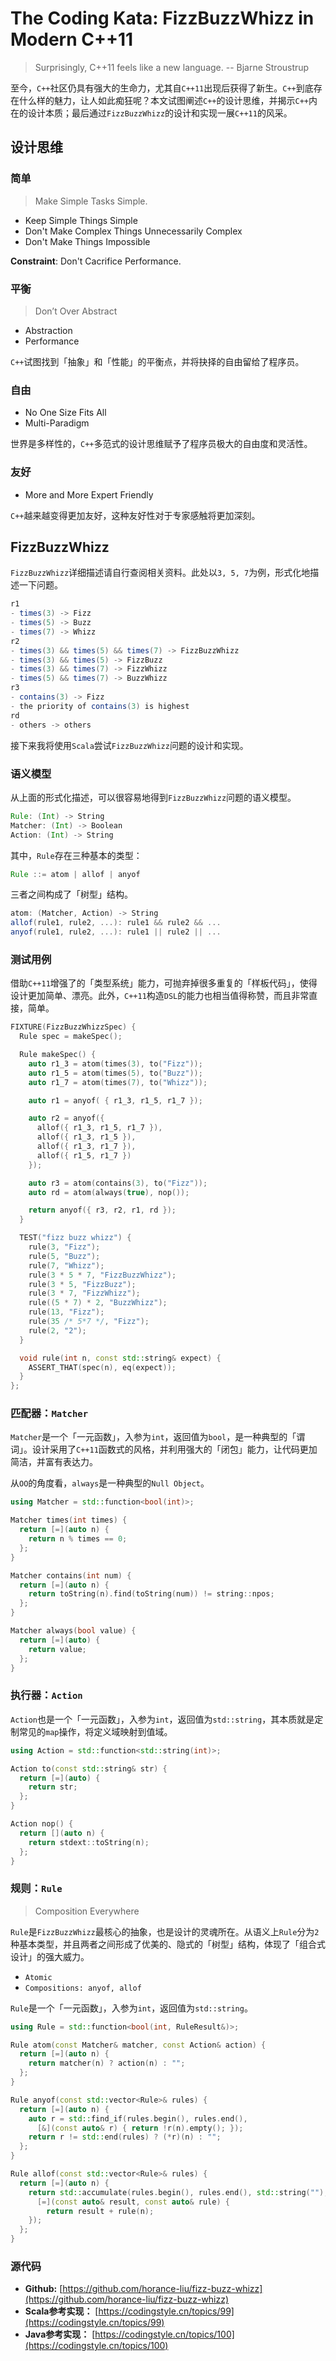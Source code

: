 # The Coding Kata: FizzBuzzWhizz in Modern C++11

> Surprisingly, C++11 feels like a new language. -- Bjarne Stroustrup

至今，`C++`社区仍具有强大的生命力，尤其自`C++11`出现后获得了新生。`C++`到底存在什么样的魅力，让人如此痴狂呢？本文试图阐述`C++`的设计思维，并揭示`C++`内在的设计本质；最后通过`FizzBuzzWhizz`的设计和实现一展`C++11`的风采。

## 设计思维

### 简单

> Make Simple Tasks Simple.

- Keep Simple Things Simple
- Don't Make Complex Things Unnecessarily Complex
- Don't Make Things Impossible

**Constraint**: Don't Cacrifice Performance.

### 平衡

> Don’t Over Abstract

- Abstraction
- Performance

`C++`试图找到「抽象」和「性能」的平衡点，并将抉择的自由留给了程序员。

### 自由

- No One Size Fits All
- Multi-Paradigm

世界是多样性的，`C++`多范式的设计思维赋予了程序员极大的自由度和灵活性。

### 友好
 
- More and More Expert Friendly

`C++`越来越变得更加友好，这种友好性对于专家感触将更加深刻。
 
## FizzBuzzWhizz

`FizzBuzzWhizz`详细描述请自行查阅相关资料。此处以`3, 5, 7`为例，形式化地描述一下问题。

```scala
r1
- times(3) -> Fizz
- times(5) -> Buzz
- times(7) -> Whizz
r2
- times(3) && times(5) && times(7) -> FizzBuzzWhizz
- times(3) && times(5) -> FizzBuzz
- times(3) && times(7) -> FizzWhizz
- times(5) && times(7) -> BuzzWhizz
r3
- contains(3) -> Fizz
- the priority of contains(3) is highest
rd
- others -> others
```

接下来我将使用`Scala`尝试`FizzBuzzWhizz`问题的设计和实现。

### 语义模型

从上面的形式化描述，可以很容易地得到`FizzBuzzWhizz`问题的语义模型。

```scala
Rule: (Int) -> String
Matcher: (Int) -> Boolean
Action: (Int) -> String
```

其中，`Rule`存在三种基本的类型：

```scala
Rule ::= atom | allof | anyof
```

三者之间构成了「树型」结构。

```scala
atom: (Matcher, Action) -> String
allof(rule1, rule2, ...): rule1 && rule2 && ... 
anyof(rule1, rule2, ...): rule1 || rule2 || ... 
```

### 测试用例

借助`C++11`增强了的「类型系统」能力，可抛弃掉很多重复的「样板代码」，使得设计更加简单、漂亮。此外，`C++11`构造`DSL`的能力也相当值得称赞，而且非常直接，简单。

```cpp
FIXTURE(FizzBuzzWhizzSpec) {
  Rule spec = makeSpec();

  Rule makeSpec() {
    auto r1_3 = atom(times(3), to("Fizz"));
    auto r1_5 = atom(times(5), to("Buzz"));
    auto r1_7 = atom(times(7), to("Whizz"));

    auto r1 = anyof( { r1_3, r1_5, r1_7 });

    auto r2 = anyof({
      allof({ r1_3, r1_5, r1_7 }),
      allof({ r1_3, r1_5 }),
      allof({ r1_3, r1_7 }),
      allof({ r1_5, r1_7 })
    });

    auto r3 = atom(contains(3), to("Fizz"));
    auto rd = atom(always(true), nop());

    return anyof({ r3, r2, r1, rd });
  }

  TEST("fizz buzz whizz") {
    rule(3, "Fizz");
    rule(5, "Buzz");
    rule(7, "Whizz");
    rule(3 * 5 * 7, "FizzBuzzWhizz");
    rule(3 * 5, "FizzBuzz");
    rule(3 * 7, "FizzWhizz");
    rule((5 * 7) * 2, "BuzzWhizz");
    rule(13, "Fizz");
    rule(35 /* 5*7 */, "Fizz");
    rule(2, "2");
  }

  void rule(int n, const std::string& expect) {
    ASSERT_THAT(spec(n), eq(expect));
  }
};
``` 

### 匹配器：`Matcher`

`Matcher`是一个「一元函数」，入参为`int`，返回值为`bool`，是一种典型的「谓词」。设计采用了`C++11`函数式的风格，并利用强大的「闭包」能力，让代码更加简洁，并富有表达力。

从`OO`的角度看，`always`是一种典型的`Null Object`。

```cpp
using Matcher = std::function<bool(int)>;

Matcher times(int times) {
  return [=](auto n) { 
    return n % times == 0; 
  };
}

Matcher contains(int num) {
  return [=](auto n) { 
    return toString(n).find(toString(num)) != string::npos; 
  };
}

Matcher always(bool value) {
  return [=](auto) { 
    return value; 
  };
}
```

### 执行器：`Action`

`Action`也是一个「一元函数」，入参为`int`，返回值为`std::string`，其本质就是定制常见的`map`操作，将定义域映射到值域。

```cpp
using Action = std::function<std::string(int)>;

Action to(const std::string& str) {
  return [=](auto) { 
    return str; 
  };
}

Action nop() {
  return [](auto n) { 
    return stdext::toString(n); 
  };
}
```

### 规则：`Rule`

> Composition Everywhere

`Rule`是`FizzBuzzWhizz`最核心的抽象，也是设计的灵魂所在。从语义上`Rule`分为`2`种基本类型，并且两者之间形成了优美的、隐式的「树型」结构，体现了「组合式设计」的强大威力。

- `Atomic`
- `Compositions: anyof, allof`

`Rule`是一个「一元函数」，入参为`int`，返回值为`std::string`。

```cpp
using Rule = std::function<bool(int, RuleResult&)>;

Rule atom(const Matcher& matcher, const Action& action) {
  return [=](auto n) {
    return matcher(n) ? action(n) : "";
  };
}

Rule anyof(const std::vector<Rule>& rules) {
  return [=](auto n) {
    auto r = std::find_if(rules.begin(), rules.end(),
      [&](const auto& r) { return !r(n).empty(); });
    return r != std::end(rules) ? (*r)(n) : "";
  };
}

Rule allof(const std::vector<Rule>& rules) {
  return [=](auto n) {
    return std::accumulate(rules.begin(), rules.end(), std::string(""),
      [=](const auto& result, const auto& rule) {
        return result + rule(n);
    });
  };
}
```

### 源代码

- **Github:** [https://github.com/horance-liu/fizz-buzz-whizz](https://github.com/horance-liu/fizz-buzz-whizz)
- **Scala参考实现：** [https://codingstyle.cn/topics/99](https://codingstyle.cn/topics/99)
- **Java参考实现：** [https://codingstyle.cn/topics/100](https://codingstyle.cn/topics/100)


